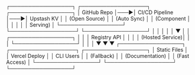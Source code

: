 ┌─────────────────┐    ┌──────────────────┐    ┌─────────────────┐
│   GitHub Repo   │───▶│  CI/CD Pipeline  │───▶│  Upstash KV       │
│  (Open Source)  │    │  (Auto Sync)     │    │  (Component     │
│                 │    │                  │    │   Serving)      │
└─────────────────┘    └──────────────────┘    └─────────────────┘
│                       │                       │
│                       │                       ▼
│                       │              ┌─────────────────┐
│                       │              │   Registry API  │
│                       │              │  (Hosted Service)│
│                       │              └─────────────────┘
│                       │                       │
▼                       ▼                       ▼
┌─────────────────┐    ┌──────────────────┐    ┌─────────────────┐
│  Static Files   │    │   Vercel Deploy  │    │   CLI Users     │
│  (Fallback)     │    │  (Documentation) │    │  (Fast Access)  │
└─────────────────┘    └──────────────────┘    └─────────────────┘
